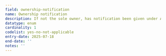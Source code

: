 ```yaml
---
field: ownership-notification
name: Ownership notification
description: If not the sole owner, has notification been given under Article 10
datatype: enum
cardinality: 1
codelist: yes-no-not-applicable
entry-date: 2025-07-18
end-date: ''
notes: ''
---
```

